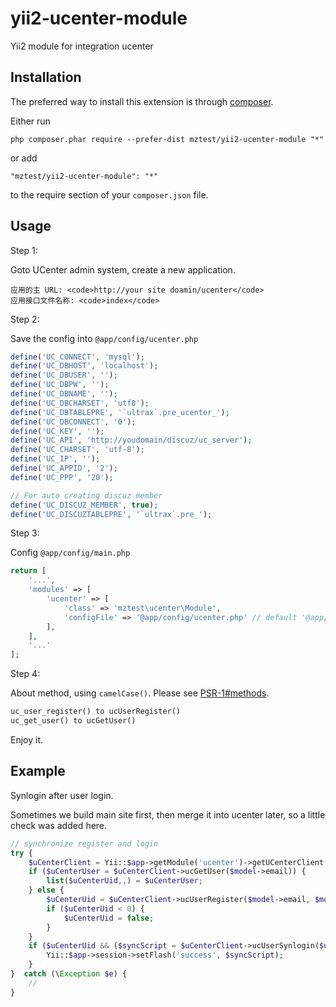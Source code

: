 # yii2-ucenter-module
Yii2 module for integration ucenter

Installation
------------

The preferred way to install this extension is through [composer](http://getcomposer.org/download/).

Either run

```
php composer.phar require --prefer-dist mztest/yii2-ucenter-module "*"
```

or add

```
"mztest/yii2-ucenter-module": "*"
```

to the require section of your `composer.json` file.

Usage
-----
Step 1:

Goto UCenter admin system, create a new application.
```
应用的主 URL: <code>http://your site doamin/ucenter</code>
应用接口文件名称: <code>index</code>
```
 
Step 2: 

Save the config into `@app/config/ucenter.php`
```php
define('UC_CONNECT', 'mysql');
define('UC_DBHOST', 'localhost');
define('UC_DBUSER', '');
define('UC_DBPW', '');
define('UC_DBNAME', '');
define('UC_DBCHARSET', 'utf8');
define('UC_DBTABLEPRE', '`ultrax`.pre_ucenter_');
define('UC_DBCONNECT', '0');
define('UC_KEY', '');
define('UC_API', 'http://youdomain/discuz/uc_server');
define('UC_CHARSET', 'utf-8');
define('UC_IP', '');
define('UC_APPID', '2');
define('UC_PPP', '20');

// For auto creating discuz member
define('UC_DISCUZ_MEMBER', true);
define('UC_DISCUZTABLEPRE', '`ultrax`.pre_');
```

Step 3:

Config `@app/config/main.php`
```php
return [
    '...',
    'modules' => [
        'ucenter' => [
            'class' => 'mztest\ucenter\Module',
            'configFile' => '@app/config/ucenter.php' // default '@app/config/ucenter.php'
        ],
    ],
    '...'
];
```

Step 4:

About method, using <code>camelCase()</code>. Please see [PSR-1#methods](http://www.php-fig.org/psr/psr-1/#43-methods).
```php
uc_user_register() to ucUserRegister()
uc_get_user() to ucGetUser()
```
Enjoy it.

Example
------

Synlogin after user login.

Sometimes we build main site first, then merge it into ucenter later, so a little check was added here.
```php
// synchronize register and login
try {
    $uCenterClient = Yii::$app->getModule('ucenter')->getUCenterClient();
    if ($uCenterUser = $uCenterClient->ucGetUser($model->email)) {
        list($uCenterUid,,) = $uCenterUser;
    } else {
        $uCenterUid = $uCenterClient->ucUserRegister($model->email, $model->password, $model->email);
        if ($uCenterUid < 0) {
            $uCenterUid = false;
        }
    }
    if ($uCenterUid && ($syncScript = $uCenterClient->ucUserSynlogin($uCenterUid))) {
        Yii::$app->session->setFlash('success', $syncScript);
    }
}  catch (\Exception $e) {
    //
}
```